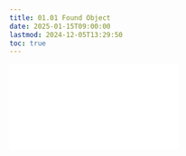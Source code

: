 ```yaml
---
title: 01.01 Found Object
date: 2025-01-15T09:00:00
lastmod: 2024-12-05T13:29:50
toc: true
---
```


![Link to included file content](../../../../sculpture/found-object.md)
